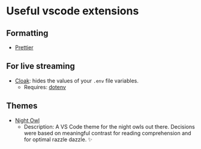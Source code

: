 # Useful vscode extensions

## Formatting

- [Prettier](https://marketplace.visualstudio.com/items?itemName=esbenp.prettier-vscode)

## For live streaming

- [Cloak](https://marketplace.visualstudio.com/items?itemName=johnpapa.vscode-cloak): hides the values of your `.env` file variables.
  - Requires: [dotenv](https://marketplace.visualstudio.com/items?itemName=mikestead.dotenv)

## Themes

- [Night Owl](https://marketplace.visualstudio.com/items?itemName=sdras.night-owl)
  - Description: A VS Code theme for the night owls out there. Decisions were based on meaningful contrast for reading comprehension and for optimal razzle dazzle. ✨
